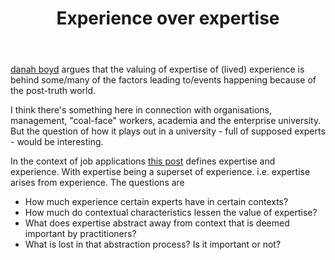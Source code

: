 ﻿---
backlinks:
- title: Loose notes
  url: /sense/loose/loose.html
title: Experience over expertise
---
[danah boyd](https://points.datasociety.net/did-media-literacy-backfire-7418c084d88d#.34uu04izs) argues that the valuing of expertise of (lived) experience is behind some/many of the factors leading to/events happening because of the post-truth world.

I think there's something here in connection with organisations, management, "coal-face" workers, academia and the enterprise university. But the question of how it plays out in a university - full of supposed experts - would be interesting.

In the context of job applications [this post](http://jamesjwu.com/blog/the-difference-between-experience-and-expertise/) defines expertise and experience. With expertise being a superset of experience. i.e. expertise arises from experience.  The questions are

- How much experience certain experts have in certain contexts?
- How much do contextual characteristics lessen the value of expertise?
- What does expertise abstract away from context that is deemed important by practitioners?
- What is lost in that abstraction process? Is it important or not?
